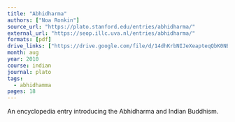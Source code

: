 ```yaml
---
title: "Abhidharma"
authors: ["Noa Ronkin"]
source_url: "https://plato.stanford.edu/entries/abhidharma/"
external_url: "https://seop.illc.uva.nl/entries/abhidharma/"
formats: [pdf]
drive_links: ["https://drive.google.com/file/d/14dhKrbNIJeXeapteqQbK0NBG8OoLqAv1/view?usp=drivesdk"]
month: aug
year: 2010
course: indian
journal: plato
tags:
  - abhidhamma
pages: 18
---
```


An encyclopedia entry introducing the Abhidharma and Indian Buddhism.
